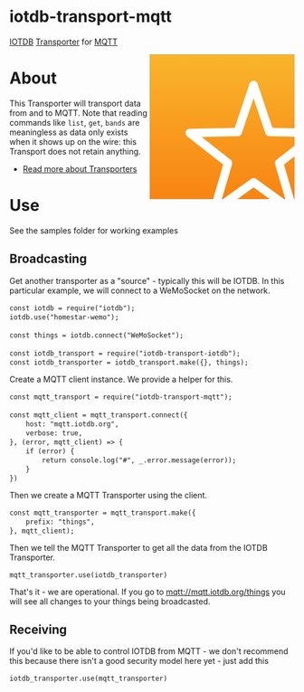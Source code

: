 # iotdb-transport-mqtt
[IOTDB](https://github.com/dpjanes/node-iotdb) 
[Transporter](https://github.com/dpjanes/node-iotdb/blob/master/docs/transporters.md)
for
[MQTT](http://mqtt.org/)

<img src="https://raw.githubusercontent.com/dpjanes/iotdb-homestar/master/docs/HomeStar.png" align="right" />

# About

This Transporter will transport data from and to MQTT. Note that reading
commands like `list`, `get`, `bands` are meaningless as data only exists
when it shows up on the wire: this Transport does not retain anything.

* [Read more about Transporters](https://github.com/dpjanes/node-iotdb/blob/master/docs/transporters.md)

# Use

See the samples folder for working examples

## Broadcasting

Get another transporter as a "source" - typically this will be IOTDB.
In this particular example, we will connect to a WeMoSocket on the network.

    const iotdb = require("iotdb");
    iotdb.use("homestar-wemo");
    
    const things = iotdb.connect("WeMoSocket");

    const iotdb_transport = require("iotdb-transport-iotdb");
    const iotdb_transporter = iotdb_transport.make({}, things);

Create a MQTT client instance. We provide a helper for this.

    const mqtt_transport = require("iotdb-transport-mqtt");

    const mqtt_client = mqtt_transport.connect({
        host: "mqtt.iotdb.org",
        verbose: true,
    }, (error, mqtt_client) => {
        if (error) {
            return console.log("#", _.error.message(error));
        }
    })

Then we create a MQTT Transporter using the client.

    const mqtt_transporter = mqtt_transport.make({
        prefix: "things",
    }, mqtt_client);

Then we tell the MQTT Transporter to get all the data from the IOTDB Transporter.

    mqtt_transporter.use(iotdb_transporter)

That's it - we are operational. If you go to [mqtt://mqtt.iotdb.org/things](mqtt://mqtt.iotdb.org/things)
you will see all changes to your things being broadcasted.

## Receiving

If you'd like to be able to control IOTDB from MQTT - we don't recommend this
because there isn't a good security model here yet - just add this

    iotdb_transporter.use(mqtt_transporter)


